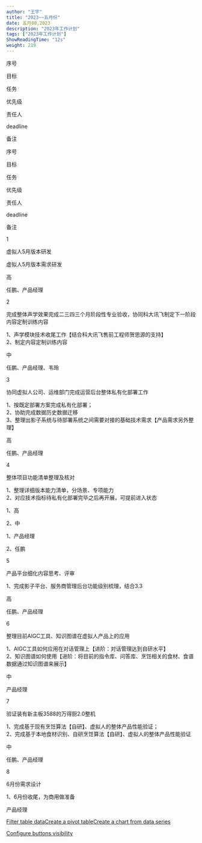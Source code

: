 ```yaml
---
author: "王宇"
title: "2023~~五月份"
date: 五月08,2023
description: "2023年工作计划"
tags: ["2023年工作计划"]
ShowReadingTime: "12s"
weight: 219
---
```

序号

目标

任务

优先级

责任人

deadline

备注

序号

目标

任务

优先级

责任人

deadline

备注

1

虚拟人5月版本研发

虚拟人5月版本需求研发

高

任鹏、产品经理

  

  

2

完成整体声学效果完成二三四三个月阶段性专业验收，协同科大讯飞制定下一阶段内容定制训练内容

1、声学模块技术收尾工作【结合科大讯飞售前工程师贺思源的支持】  
2、制定内容定制训练内容

中

任鹏、产品经理、韦玲

  

  

3

协同虚拟人公司、运维部门完成运营后台整体私有化部署工作

1、按既定部署方案完成私有化部署；  
2、协助完成数据历史数据迁移  
3、整理出影子系统与待部署系统之间需要对接的基础技术需求【产品需求另外整理】

高

任鹏、产品经理

  

  

4

整体项目功能清单整理及核对

1、整理详细版本能力清单，分场景、专项能力  
2、对应技术指标待私有化部署完毕之后再开展，可提前进入状态

1、高

2、中

1、产品经理

2、任鹏

  

  

5

产品平台细化内容思考、评审

1、完成影子平台、服务商管理后台功能级别梳理，结合3.3

高

任鹏、产品经理

  

  

6

整理目前AIGC工具、知识图谱在虚拟人产品上的应用

1、AIGC工具如何应用在对话管理上【进阶：对话管理达到自研水平】  
2、知识图谱如何使用【进阶：将目前的指令库、问答库、烹饪相关的食材、食谱数据通过知识图谱来展示】

中

产品经理

  

  

7

验证装有新主板3588的万得厨2.0整机

1、完成基于现有烹饪算法【自研】、虚拟人的整体产品性能验证；  
2、完成基于本地食材识别、自研烹饪算法【自研】、虚拟人的整体产品性能验证

中

任鹏、产品经理

  

  

8

6月份需求设计

1、6月份收尾，为商用做准备

  

产品经理

  

  

[Filter table data](#)[Create a pivot table](#)[Create a chart from data series](#)

[Configure buttons visibility](/users/tfac-settings.action)